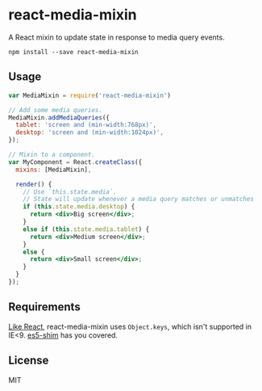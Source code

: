 react-media-mixin
=================

A React mixin to update state in response to media query events.

```
npm install --save react-media-mixin
```

Usage
-----

```jsx
var MediaMixin = require('react-media-mixin')

// Add some media queries.
MediaMixin.addMediaQueries({
  tablet: 'screen and (min-width:768px)',
  desktop: 'screen and (min-width:1024px)',
});

// Mixin to a component.
var MyComponent = React.createClass({
  mixins: [MediaMixin],

  render() {
    // Use `this.state.media`.
    // State will update whenever a media query matches or unmatches
    if (this.state.media.desktop) {
      return <div>Big screen</div>;
    }
    else if (this.state.media.tablet) {
      return <div>Medium screen</div>;
    }
    else {
      return <div>Small screen</div>;
    }
  }
});
```

## Requirements

[Like React](http://facebook.github.io/react/docs/working-with-the-browser.html#browser-support-and-polyfills), react-media-mixin uses `Object.keys`, which isn't supported in IE<9. [es5-shim](https://github.com/es-shims/es5-shim) has you covered.

## License
MIT
